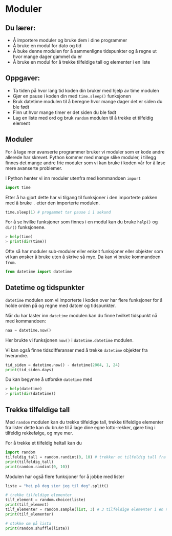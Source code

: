 # Moduler

## Du lærer:
* Å importere moduler og bruke dem i dine programmer
* Å bruke en modul for dato og tid
* Å buke denne modulen for å sammenligne tidspunkter og å regne ut hvor mange
  dager gammel du er
* Å bruke en modul for å trekke tilfeldige tall og elementer i en liste


## Oppgaver:
* Ta tiden på hvor lang tid koden din bruker med hjelp av time modulen
* Gjør en pause i koden din med `time.sleep()` funksjonen
* Bruk datetime modulen til å beregne hvor mange dager det er siden du ble født
* Finn ut hvor mange timer er det siden du ble født
* Lag en liste med ord og bruk `random` modulen til å trekke et tilfeldig element


## Moduler
For å lage mer avanserte programmer bruker vi moduler som er kode andre
allerede har skrevet. Python kommer med mange slike moduler, i tillegg finnes
det mange andre frie moduler som vi kan bruke i koden vår for å løse mere
avanserte problemer.

I Python henter vi inn moduler utenfra med kommandoen `import`
```python
import time
```

Etter å ha gjort dette har vi tilgang til funksjoner i den importerte pakken med
å bruke `.` etter den importerte modulen. 
```python
time.sleep(1) # progammet tar pause i 1 sekund
```
For å se hvilke funksjoner som finnes i en modul kan du bruke `help()`
og `dir()` funksjonene.
```python
> help(time)
> print(dir(time))
```

Ofte så har moduler sub-moduler eller enkelt funksjoner eller objekter som vi kan
ønsker å bruke uten å skrive så mye. Da kan vi bruke kommandoen `from`.
```python
from datetime import datetime
```



## Datetime og tidspunkter
`datetime` modulen som vi importerte i koden over har flere funksjoner for å holde
orden på og regne med datoer og tidspunkter. 

Når du har laster inn `datetime` modulen kan du finne hvilket tidspunkt nå
med kommandoen:
```python
naa = datetime.now()
```
Her brukte vi funksjonen `now()` i `datetime.datetime` modulen.

Vi kan også finne tidsdifferanser
med å trekke `datetime` objekter fra hverandre.
```python
tid_siden = datetime.now() - datetime(2004, 1, 24)
print(tid_siden.days)
```

Du kan begynne å utforske `datetime` med
```python
> help(datetime)
> print(dir(datetime))
```

## Trekke tilfeldige tall
Med `random` modulen kan du trekke tilfeldige tall, trekke tilfeldige elementer
fra lister dette kan du bruke til
å lage dine egne lotto-rekker, gjøre ting i tilfeldig rekkefølge, og mye mer.

For å trekke et tilfeldig heltall kan du
```python
import random
tilfeldig_tall = random.randint(0, 10) # trekker et tilfeldig tall fra 0 til 10
print(tilfeldig_tall)
print(random.randint(0, 10))
```

Modulen har også flere funksjoner for å jobbe med lister
```python
liste = "hei på deg sier jeg til deg".split()

# trekke tilfeldige elementer
tilf_element = random.choice(liste)
print(tilf_element)
tilf_elementer = random.sample(list, 3) # 3 tilfeldige elementer i en ny liste
print(tilf_elementer)

# stokke om på lista
print(random.shuffle(liste))
```
